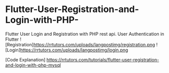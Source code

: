 # Flutter-User-Registration-and-Login-with-PHP-
Flutter User Login and Registration with PHP rest api. User Authentication in Flutter
![Registration]https://rrtutors.com/uploads/langpostimg/registration.png
![Login]https://rrtutors.com/uploads/langpostimg/login.png

[Code Explanation] https://rrtutors.com/tutorials/flutter-user-registration-and-login-with-php-mysql
